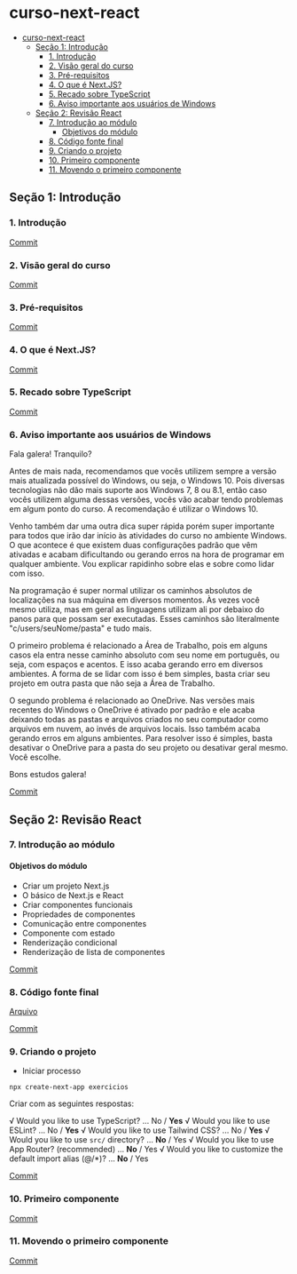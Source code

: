 # curso-next-react 

- [curso-next-react](#curso-next-react)
	- [Seção 1: Introdução](#seção-1-introdução)
		- [1. Introdução](#1-introdução)
		- [2. Visão geral do curso](#2-visão-geral-do-curso)
		- [3. Pré-requisitos](#3-pré-requisitos)
		- [4. O que é Next.JS?](#4-o-que-é-nextjs)
		- [5. Recado sobre TypeScript](#5-recado-sobre-typescript)
		- [6. Aviso importante aos usuários de Windows](#6-aviso-importante-aos-usuários-de-windows)
	- [Seção 2: Revisão React](#seção-2-revisão-react)
		- [7. Introdução ao módulo](#7-introdução-ao-módulo)
			- [Objetivos do módulo](#objetivos-do-módulo)
		- [8. Código fonte final](#8-código-fonte-final)
		- [9. Criando o projeto](#9-criando-o-projeto)
		- [10. Primeiro componente](#10-primeiro-componente)
		- [11. Movendo o primeiro componente](#11-movendo-o-primeiro-componente)

## Seção 1: Introdução

### 1. Introdução

[Commit](https://github.com/Alexandresl/curso-next-react/commit/a9ea3fd807359a8d6a95b5b16d3cdd934a8f24f4)

### 2. Visão geral do curso

[Commit](https://github.com/Alexandresl/curso-next-react/commit/c6c509fb9ca1d2c876df21d984ba6001a3ca6f9a)

### 3. Pré-requisitos

[Commit](https://github.com/Alexandresl/curso-next-react/commit/3759187bf2da3513d7480b9979c00a659718ed08)

### 4. O que é Next.JS?

[Commit](https://github.com/Alexandresl/curso-next-react/commit/aed5ccada9d7c88bd78984176b435151c6103128)

### 5. Recado sobre TypeScript

[Commit](https://github.com/Alexandresl/curso-next-react/commit/eaad09cf22e89c97c057d06a52fd08fe0a13eafe)

### 6. Aviso importante aos usuários de Windows

Fala galera! Tranquilo?

Antes de mais nada, recomendamos que vocês utilizem sempre a versão mais atualizada possível do Windows, ou seja, o Windows 10. Pois diversas tecnologias não dão mais suporte aos Windows 7, 8 ou 8.1, então caso vocês utilizem alguma dessas versões, vocês vão acabar tendo problemas em algum ponto do curso. A recomendação é utilizar o Windows 10.

Venho também dar uma outra dica super rápida porém super importante para todos que irão dar início às atividades do curso no ambiente Windows. O que acontece é que existem duas configurações padrão que vêm ativadas e acabam dificultando ou gerando erros na hora de programar em qualquer ambiente. Vou explicar rapidinho sobre elas e sobre como lidar com isso.

Na programação é super normal utilizar os caminhos absolutos de localizações na sua máquina em diversos momentos. Às vezes você mesmo utiliza, mas em geral as linguagens utilizam ali por debaixo do panos para que possam ser executadas. Esses caminhos são literalmente "c/users/seuNome/pasta" e tudo mais.

O primeiro problema é relacionado a Área de Trabalho, pois em alguns casos ela entra nesse caminho absoluto com seu nome em português, ou seja, com espaços e acentos. E isso acaba gerando erro em diversos ambientes. A forma de se lidar com isso é bem simples, basta criar seu projeto em outra pasta que não seja a Área de Trabalho.

O segundo problema é relacionado ao OneDrive. Nas versões mais recentes do Windows o OneDrive é ativado por padrão e ele acaba deixando todas as pastas e arquivos criados no seu computador como arquivos em nuvem, ao invés de arquivos locais. Isso também acaba gerando erros em alguns ambientes. Para resolver isso é simples, basta desativar o OneDrive para a pasta do seu projeto ou desativar geral mesmo. Você escolhe.

Bons estudos galera!

[Commit](https://github.com/Alexandresl/curso-next-react/commit/1c5e4298127d19a25de3d372eaec5705574fc7ff)

## Seção 2: Revisão React

### 7. Introdução ao módulo

#### Objetivos do módulo

- Criar um projeto Next.js
- O básico de Next.js e React
- Criar componentes funcionais
- Propriedades de componentes
- Comunicação entre componentes
- Componente com estado
- Renderização condicional
- Renderização de lista de componentes

[Commit](https://github.com/Alexandresl/curso-next-react/commit/a765296cd5ab2eadd6bc8c9992fe3600f0ebac4c)

### 8. Código fonte final

[Arquivo](arquivos/exercicios.zip)

[Commit](https://github.com/Alexandresl/curso-next-react/commit/47d12406a98a561459935fc421d1263dee8c28f0)

### 9. Criando o projeto

* Iniciar processo
```
npx create-next-app exercicios
```

Criar com as seguintes respostas:

√ Would you like to use TypeScript? ... No / **Yes**
√ Would you like to use ESLint? ... No / **Yes**
√ Would you like to use Tailwind CSS? ... No / **Yes**
√ Would you like to use `src/` directory? ... **No** / Yes
√ Would you like to use App Router? (recommended) ... **No** / Yes
√ Would you like to customize the default import alias (@/*)? ... **No** / Yes

[Commit](https://github.com/Alexandresl/curso-next-react/commit/942bbc4a60493547374b92044870db7ff3bd7052)

### 10. Primeiro componente

[Commit](https://github.com/Alexandresl/curso-next-react/commit/e35cfd72e01368b1b4fec0833738d10316fa090d)

### 11. Movendo o primeiro componente

[Commit]()